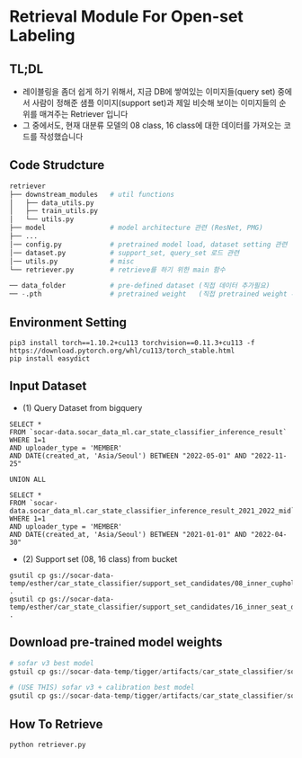 # Retrieval Module For Open-set Labeling

## TL;DL
- 레이블링을 좀더 쉽게 하기 위해서, 지금 DB에 쌓여있는 이미지들(query set) 중에서 사람이 정해준 샘플 이미지(support set)과 제일 비슷해 보이는 이미지들의 순위를 매겨주는 Retriever 입니다
- 그 중에서도, 현재 대분류 모델의 08 class, 16 class에 대한 데이터를 가져오는 코드를 작성했습니다

## Code Strudcture
```python
retriever
├── downstream_modules   # util functions 
│   ├── data_utils.py       
│   ├── train_utils.py      
│   └── utils.py             
├── model                # model architecture 관련 (ResNet, PMG)
├── ...
│── config.py            # pretrained model load, dataset setting 관련
│── dataset.py           # support_set, query_set 로드 관련
│── utils.py             # misc
└── retriever.py         # retrieve를 하기 위한 main 함수 

── data_folder           # pre-defined dataset (직접 데이터 추가필요)
── -.pth                 # pretrained weight   (직접 pretrained weight 추가필요)
```

## Environment Setting
```shell
pip3 install torch==1.10.2+cu113 torchvision==0.11.3+cu113 -f https://download.pytorch.org/whl/cu113/torch_stable.html
pip install easydict
```

## Input Dataset
- (1) Query Dataset from bigquery
```shell
SELECT *
FROM `socar-data.socar_data_ml.car_state_classifier_inference_result`
WHERE 1=1
AND uploader_type = 'MEMBER'
AND DATE(created_at, 'Asia/Seoul') BETWEEN "2022-05-01" AND "2022-11-25" 

UNION ALL

SELECT *
FROM `socar-data.socar_data_ml.car_state_classifier_inference_result_2021_2022_mid` 
WHERE 1=1
AND uploader_type = 'MEMBER'
AND DATE(created_at, 'Asia/Seoul') BETWEEN "2021-01-01" AND "2022-04-30"
```
- (2) Support set (08, 16 class) from bucket 
```shell 
gsutil cp gs://socar-data-temp/esther/car_state_classifier/support_set_candidates/08_inner_cupholder_dirt.zip .
gsutil cp gs://socar-data-temp/esther/car_state_classifier/support_set_candidates/16_inner_seat_dirt.zip .
```

## Download pre-trained model weights 
```python
# sofar v3 best model 
gstuil cp gs://socar-data-temp/tigger/artifacts/car_state_classifier/sofar_v3_best_model/imagenet=ce_sofarv3=byol_finetune_best_model.pth path_to_save

# (USE THIS) sofar v3 + calibration best model 
gsutil cp gs://socar-data-temp/tigger/artifacts/car_state_classifier/sofar_v3_best_model/calibrated_lb_smooth=0.05/lb_smooth=0.05_best_model.pth path_to_save
```

## How To Retrieve
```python
python retriever.py 
````


